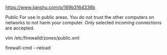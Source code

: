 https://www.jianshu.com/p/169b3164336b

<zone>
  <short>Public</short>
  <description>For use in public areas. You do not trust the other computers on networks to not harm your computer. Only selected incoming connections are accepted.</description>
  <service name="dhcpv6-client"/>
  <service name="ssh"/>
  <port protocol="tcp" port="443"/>
  <port protocol="tcp" port="22"/>
  <port protocol="tcp" port="21"/>
  <port protocol="udp" port="53"/>
  <port protocol="tcp" port="8081"/>
  <port protocol="tcp" port="8080"/>
  <port protocol="tcp" port="80"/>
  <port protocol="tcp" port="9090"/>
  <port protocol="tcp" port="2222"/>
  <port protocol="tcp" port="3306"/>
</zone>

vim /etc/firewalld/zones/public.xml



firewall-cmd --reload